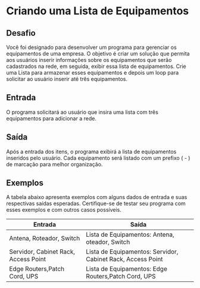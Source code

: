# Criando uma Lista de Equipamentos

## Desafio
Você foi designado para desenvolver um programa para gerenciar os equipamentos de uma empresa. O objetivo é criar um solução que permita aos usuários inserir informações sobre os equipamentos que serão cadastrados na rede, em seguida, exibir essa lista de equipamentos. Crie uma Lista para armazenar esses equipamentos e depois um loop para solicitar ao usuário inserir até três equipamentos.

## Entrada
O programa solicitará ao usuário que insira uma lista com três equipamentos para adicionar a rede.

## Saída 
Após a entrada dos itens, o programa exibirá a lista de equipamentos inseridos pelo usuário. Cada equipamento será listado com um prefixo ( - ) de marcação para melhor organização.

## Exemplos
A tabela abaixo apresenta exemplos com alguns dados de entrada e suas respectivas saídas esperadas. Certifique-se de testar seu programa com esses exemplos e com outros casos possíveis.

| Entrada	                  | Saída                                              |
|---------------------------|----------------------------------------------------|
| Antena, Roteador, Switch  |    Lista de Equipamentos:  Antena, oteador, Switch |
| Servidor, Cabinet Rack, Access Point| Lista de Equipamentos: Servidor, Cabinet Rack, Access Point|
| Edge Routers,Patch Cord, UPS  | Lista de Equipamentos: Edge Routers,Patch Cord, UPS|


